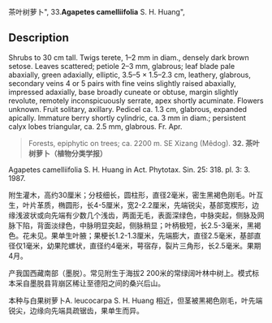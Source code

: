 茶叶树萝卜",
33.**Agapetes camelliifolia** S. H. Huang",

## Description
Shrubs to 30 cm tall. Twigs terete, 1–2 mm in diam., densely dark brown setose. Leaves scattered; petiole 2–3 mm, glabrous; leaf blade pale abaxially, green adaxially, elliptic, 3.5–5 × 1.5–2.3 cm, leathery, glabrous, secondary veins 4 or 5 pairs with fine veins slightly raised abaxially, impressed adaxially, base broadly cuneate or obtuse, margin slightly revolute, remotely inconspicuously serrate, apex shortly acuminate. Flowers unknown. Fruit solitary, axillary. Pedicel ca. 1.3 cm, glabrous, expanded apically. Immature berry shortly cylindric, ca. 3 mm in diam.; persistent calyx lobes triangular, ca. 2.5 mm, glabrous. Fr. Apr.

> Forests, epiphytic on trees; ca. 2200 m. SE Xizang (Mêdog).
**32. 茶叶树萝卜（植物分类学报）**

Agapetes camelliifolia S. H. Huang in Act. Phytotax. Sin. 25: 318. pl. 3: 3. 1987.

附生灌木，高约30厘米；分枝细长，圆柱形，直径2毫米，密生黑褐色刚毛。叶互生，叶片革质，椭圆形，长4-5厘米，宽2-2.2厘米，先端锐尖，基部宽楔形，边缘浅波状或向先端有少数几个浅齿，两面无毛，表面深绿色，中脉突起，侧脉及网脉下陷，背面淡绿色，中脉明显突起，侧脉稍显；叶柄极短，长2.5-3毫米，黑褐色。花未见。果单生叶腋；果梗长1.2-1.3厘米，先端膨大，直径2.5毫米，基部直径仅1毫米，幼果陀螺状，直径约4毫米，萼宿存，裂片三角形，长2.5毫米。果期4月。

产我国西藏南部（墨脱）。常见附生于海拔2 200米的常绿阔叶林中树上。模式标本采自墨脱县背崩区稀让至德阳之间的桑兴后山。

本种与白果树萝卜A. leucocarpa S. H. Huang 相近，但茎被黑褐色刚毛，叶先端锐尖，边缘向先端具疏锯齿，果单生而异。
